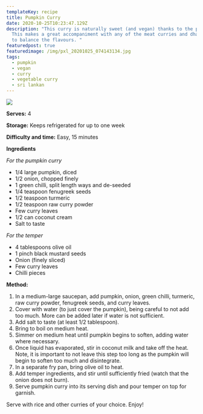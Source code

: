 ```yaml
---
templateKey: recipe
title: Pumpkin Curry
date: 2020-10-25T10:23:47.129Z
description: "This curry is naturally sweet (and vegan) thanks to the pumpkin.
  This makes a great accompaniment with any of the meat curries and dhal curry,
  to balance the flavours. "
featuredpost: true
featuredimage: /img/pxl_20201025_074143134.jpg
tags:
  - pumpkin
  - vegan
  - curry
  - vegetable curry
  - sri lankan
---
```

![](/img/pxl_20201025_074143134.jpg)

**Serves:** 4

**Storage:** Keeps refrigerated for up to one week

**Difficulty and time:** Easy, 15 minutes

**Ingredients**

*For the pumpkin curry*

* 1/4 large pumpkin, diced
* 1/2 onion, chopped finely 
* 1 green chilli, split length ways and de-seeded
* 1/4 teaspoon fenugreek seeds
* 1/2 teaspoon turmeric 
* 1/2 teaspoon raw curry powder
* Few curry leaves
* 1/2 can coconut cream
* Salt to taste

*For the temper*

* 4 tablespoons olive oil 
* 1 pinch black mustard seeds
* Onion (finely sliced) 
* Few curry leaves
* Chilli pieces

**Method:**

1. In a medium-large saucepan, add pumpkin, onion, green chilli, turmeric, raw curry powder, fenugreek seeds, and curry leaves.
2. Cover with water (to just cover the pumpkin), being careful to not add too much. More can be added later if water is not sufficient. 
3. Add salt to taste (at least 1/2 tablespoon).
4. Bring to boil on medium heat.
5. Simmer on medium heat until pumpkin begins to soften, adding water where necessary.  
6. Once liquid has evaporated, stir in coconut milk and take off the heat. Note, it is important to not leave this step too long as the pumpkin will begin to soften too much and disintegrate. 
7. In a separate fry pan, bring olive oil to heat. 
8. Add temper ingredients, and stir until sufficiently fried (watch that the onion does not burn). 
9. Serve pumpkin curry into its serving dish and pour temper on top for garnish. 

Serve with rice and other curries of your choice. Enjoy!